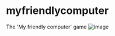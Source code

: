 # myfriendlycomputer
The 'My friendly computer' game
![image](https://user-images.githubusercontent.com/109182529/187509745-57ae9946-a2b8-4d3a-a090-bf148e846d9b.png)
